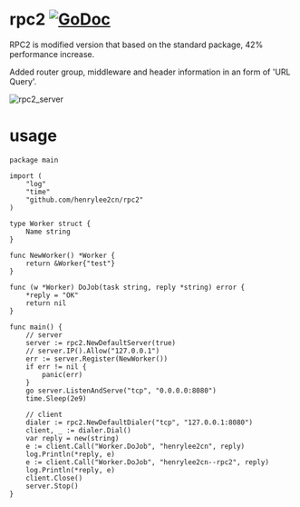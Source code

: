 # rpc2    [![GoDoc](https://godoc.org/github.com/tsuna/gohbase?status.png)](https://godoc.org/github.com/henrylee2cn/rpc2)

RPC2 is modified version that based on the standard package, 42% performance increase.

Added router group, middleware and header information in an form of 'URL Query'. 

![rpc2_server](https://github.com/henrylee2cn/rpc2/raw/master/doc/rpc2_server.png)

# usage

```
package main

import (
    "log"
    "time"
    "github.com/henrylee2cn/rpc2"
)

type Worker struct {
    Name string
}

func NewWorker() *Worker {
    return &Worker{"test"}
}

func (w *Worker) DoJob(task string, reply *string) error {
    *reply = "OK"
    return nil
}

func main() {
    // server
    server := rpc2.NewDefaultServer(true)
    // server.IP().Allow("127.0.0.1")
    err := server.Register(NewWorker())
    if err != nil {
        panic(err)
    }
    go server.ListenAndServe("tcp", "0.0.0.0:8080")
    time.Sleep(2e9)

    // client
    dialer := rpc2.NewDefaultDialer("tcp", "127.0.0.1:8080")
    client, _ := dialer.Dial()
    var reply = new(string)
    e := client.Call("Worker.DoJob", "henrylee2cn", reply)
    log.Println(*reply, e)
    e := client.Call("Worker.DoJob", "henrylee2cn--rpc2", reply)
    log.Println(*reply, e)
    client.Close()
    server.Stop()
}

```
